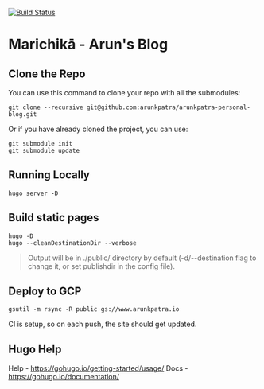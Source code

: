 [![Build Status](https://travis-ci.org/arunkpatra/arunkpatra-personal-blog.svg?branch=master)](https://travis-ci.org/arunkpatra/arunkpatra-personal-blog)

# Marichikā - Arun's Blog


## Clone the Repo

You can use this command to clone your repo with all the submodules:
``` 
git clone --recursive git@github.com:arunkpatra/arunkpatra-personal-blog.git
```

Or if you have already cloned the project, you can use:

``` 
git submodule init
git submodule update
```
## Running Locally
``` 
hugo server -D
```
## Build static pages

``` 
hugo -D
hugo --cleanDestinationDir --verbose
```
> Output will be in ./public/ directory by default (-d/--destination flag to change it, or set publishdir in the config file).

## Deploy to GCP

``` 
gsutil -m rsync -R public gs://www.arunkpatra.io
```

CI is setup, so on each push, the site should get updated.

## Hugo Help

Help - https://gohugo.io/getting-started/usage/
Docs - https://gohugo.io/documentation/
